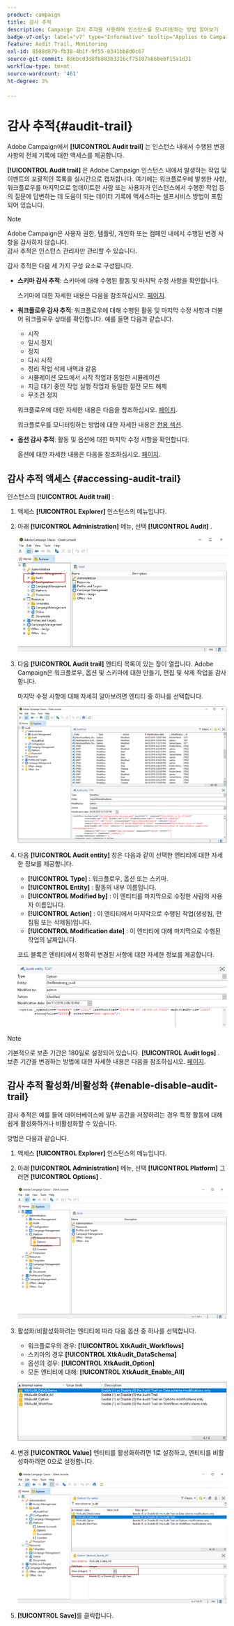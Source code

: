 ```yaml
---
product: campaign
title: 감사 추적
description: Campaign 감사 추적을 사용하여 인스턴스를 모니터링하는 방법 알아보기
badge-v7-only: label="v7" type="Informative" tooltip="Applies to Campaign Classic v7 only"
feature: Audit Trail, Monitoring
exl-id: 8508d879-fb38-4b1f-9f55-0341bb8d0c67
source-git-commit: 8debcd3d8fb883b3316cf75187a86bebf15a1d31
workflow-type: tm+mt
source-wordcount: '461'
ht-degree: 3%

---
```


# 감사 추적{#audit-trail}



Adobe Campaign에서 **[!UICONTROL Audit trail]** 는 인스턴스 내에서 수행된 변경 사항의 전체 기록에 대한 액세스를 제공합니다.

**[!UICONTROL Audit trail]** 은 Adobe Campaign 인스턴스 내에서 발생하는 작업 및 이벤트의 포괄적인 목록을 실시간으로 캡처합니다. 여기에는 워크플로우에 발생한 사항, 워크플로우를 마지막으로 업데이트한 사람 또는 사용자가 인스턴스에서 수행한 작업 등의 질문에 답변하는 데 도움이 되는 데이터 기록에 액세스하는 셀프서비스 방법이 포함되어 있습니다.

>[!NOTE]
>
>Adobe Campaign은 사용자 권한, 템플릿, 개인화 또는 캠페인 내에서 수행된 변경 사항을 감사하지 않습니다.\
>감사 추적은 인스턴스 관리자만 관리할 수 있습니다.

감사 추적은 다음 세 가지 구성 요소로 구성됩니다.

* **스키마 감사 추적**: 스키마에 대해 수행된 활동 및 마지막 수정 사항을 확인합니다.

   스키마에 대한 자세한 내용은 다음을 참조하십시오. [페이지](../../configuration/using/data-schemas.md).

* **워크플로우 감사 추적**: 워크플로우에 대해 수행된 활동 및 마지막 수정 사항과 더불어 워크플로우 상태를 확인합니다. 예를 들면 다음과 같습니다.

   * 시작
   * 일시 정지
   * 정지
   * 다시 시작
   * 정리 작업 삭제 내역과 같음
   * 시뮬레이션 모드에서 시작 작업과 동일한 시뮬레이션
   * 지금 대기 중인 작업 실행 작업과 동일한 절전 모드 해제
   * 무조건 정지

   워크플로우에 대한 자세한 내용은 다음을 참조하십시오. [페이지](../../workflow/using/about-workflows.md).

   워크플로우를 모니터링하는 방법에 대한 자세한 내용은 [전용 섹션](../../workflow/using/monitoring-workflow-execution.md).

* **옵션 감사 추적**: 활동 및 옵션에 대한 마지막 수정 사항을 확인합니다.

   옵션에 대한 자세한 내용은 다음을 참조하십시오. [페이지](../../installation/using/configuring-campaign-options.md).

## 감사 추적 액세스 {#accessing-audit-trail}

인스턴스의 **[!UICONTROL Audit trail]** :

1. 액세스 **[!UICONTROL Explorer]** 인스턴스의 메뉴입니다.
1. 아래 **[!UICONTROL Administration]** 메뉴, 선택 **[!UICONTROL Audit]** .

   ![](assets/audit_trail_1.png)

1. 다음 **[!UICONTROL Audit trail]** 엔티티 목록이 있는 창이 열립니다. Adobe Campaign은 워크플로우, 옵션 및 스키마에 대한 만들기, 편집 및 삭제 작업을 감사합니다.

   마지막 수정 사항에 대해 자세히 알아보려면 엔티티 중 하나를 선택합니다.

   ![](assets/audit_trail_2.png)

1. 다음 **[!UICONTROL Audit entity]** 창은 다음과 같이 선택한 엔티티에 대한 자세한 정보를 제공합니다.

   * **[!UICONTROL Type]** : 워크플로우, 옵션 또는 스키마.
   * **[!UICONTROL Entity]** : 활동의 내부 이름입니다.
   * **[!UICONTROL Modified by]** : 이 엔티티를 마지막으로 수정한 사람의 사용자 이름입니다.
   * **[!UICONTROL Action]** : 이 엔티티에서 마지막으로 수행된 작업(생성됨, 편집됨 또는 삭제됨)입니다.
   * **[!UICONTROL Modification date]** : 이 엔티티에 대해 마지막으로 수행된 작업의 날짜입니다.

   코드 블록은 엔티티에서 정확히 변경된 사항에 대한 자세한 정보를 제공합니다.

   ![](assets/audit_trail_3.png)

>[!NOTE]
>
>기본적으로 보존 기간은 180일로 설정되어 있습니다. **[!UICONTROL Audit logs]** . 보존 기간을 변경하는 방법에 대한 자세한 내용은 다음을 참조하십시오. [페이지](../../production/using/database-cleanup-workflow.md#deployment-wizard).

## 감사 추적 활성화/비활성화 {#enable-disable-audit-trail}

감사 추적은 예를 들어 데이터베이스에 일부 공간을 저장하려는 경우 특정 활동에 대해 쉽게 활성화하거나 비활성화할 수 있습니다.

방법은 다음과 같습니다.

1. 액세스 **[!UICONTROL Explorer]** 인스턴스의 메뉴입니다.
1. 아래 **[!UICONTROL Administration]** 메뉴, 선택 **[!UICONTROL Platform]** 그러면 **[!UICONTROL Options]** .

   ![](assets/audit_trail_4.png)

1. 활성화/비활성화하려는 엔티티에 따라 다음 옵션 중 하나를 선택합니다.

   * 워크플로우의 경우: **[!UICONTROL XtkAudit_Workflows]**
   * 스키마의 경우 **[!UICONTROL XtkAudit_DataSchema]**
   * 옵션의 경우: **[!UICONTROL XtkAudit_Option]**
   * 모든 엔티티에 대해: **[!UICONTROL XtkAudit_Enable_All]**

   ![](assets/audit_trail_5.png)

1. 변경 **[!UICONTROL Value]** 엔티티를 활성화하려면 1로 설정하고, 엔티티를 비활성화하려면 0으로 설정합니다.

   ![](assets/audit_trail_6.png)

1. **[!UICONTROL Save]**&#x200B;를 클릭합니다.
